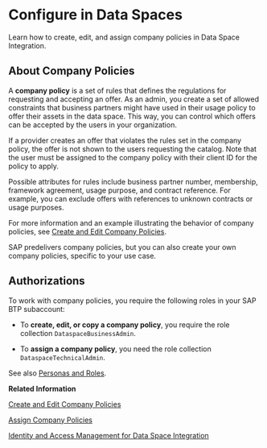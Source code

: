<!-- loio7b65115a941143bf85e011f909b713a7 -->

# Configure in Data Spaces

Learn how to create, edit, and assign company policies in Data Space Integration.



<a name="loio7b65115a941143bf85e011f909b713a7__section_ih3_z3g_qcc"/>

## About Company Policies

A **company policy** is a set of rules that defines the regulations for requesting and accepting an offer. As an admin, you create a set of allowed constraints that business partners might have used in their usage policy to offer their assets in the data space. This way, you can control which offers can be accepted by the users in your organization.

If a provider creates an offer that violates the rules set in the company policy, the offer is not shown to the users requesting the catalog. Note that the user must be assigned to the company policy with their client ID for the policy to apply.

Possible attributes for rules include business partner number, membership, framework agreement, usage purpose, and contract reference. For example, you can exclude offers with references to unknown contracts or usage purposes.

For more information and an example illustrating the behavior of company policies, see [Create and Edit Company Policies](create-and-edit-company-policies-51fa547.md).

SAP predelivers company policies, but you can also create your own company policies, specific to your use case.



<a name="loio7b65115a941143bf85e011f909b713a7__section_hht_1jg_qcc"/>

## Authorizations

To work with company policies, you require the following roles in your SAP BTP subaccount:

-   To **create, edit, or copy a company policy**, you require the role collection `DataspaceBusinessAdmin`.

-   To **assign a company policy**, you need the role collection `DataspaceTechnicalAdmin`.


See also [Personas and Roles](../60-Security/identity-and-access-management-for-data-space-integration-211c66a.md#loio211c66a2f65e4bf0ad0e93e68cfff984__section_cxz_vsk_pcc).

**Related Information**  


[Create and Edit Company Policies](create-and-edit-company-policies-51fa547.md "Learn how to create, edit, copy, and delete company policies in Data Space Integration.")

[Assign Company Policies](assign-company-policies-b4c9e0b.md "Learn how to assign company policies in Data Space Integration.")

[Identity and Access Management for Data Space Integration](../60-Security/identity-and-access-management-for-data-space-integration-211c66a.md "Learn about the personas and roles in Data Space Integration, as well as their typical tasks and permissions.")

